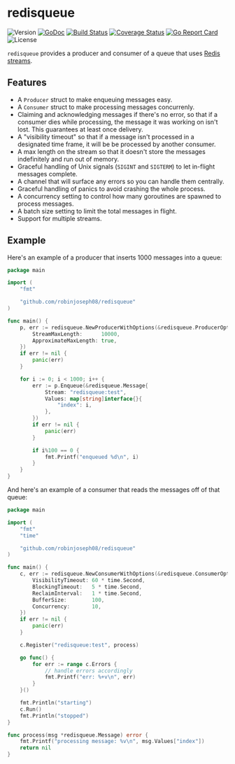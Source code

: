 # redisqueue

![Version](https://img.shields.io/badge/version-v1.0.1-green.svg)
[![GoDoc](https://godoc.org/github.com/robinjoseph08/redisqueue?status.svg)](https://godoc.org/github.com/robinjoseph08/redisqueue)
[![Build Status](https://travis-ci.org/robinjoseph08/redisqueue.svg?branch=master)](https://travis-ci.org/robinjoseph08/redisqueue)
[![Coverage Status](https://coveralls.io/repos/github/robinjoseph08/redisqueue/badge.svg?branch=master)](https://coveralls.io/github/robinjoseph08/redisqueue?branch=master)
[![Go Report Card](https://goreportcard.com/badge/github.com/robinjoseph08/redisqueue)](https://goreportcard.com/report/github.com/robinjoseph08/redisqueue)
![License](https://img.shields.io/github/license/robinjoseph08/redisqueue.svg)

`redisqueue` provides a producer and consumer of a queue that uses [Redis
streams](https://redis.io/topics/streams-intro).

## Features

- A `Producer` struct to make enqueuing messages easy.
- A `Consumer` struct to make processing messages concurrenly.
- Claiming and acknowledging messages if there's no error, so that if a consumer
  dies while processing, the message it was working on isn't lost. This
  guarantees at least once delivery.
- A "visibility timeout" so that if a message isn't processed in a designated
  time frame, it will be be processed by another consumer.
- A max length on the stream so that it doesn't store the messages indefinitely
  and run out of memory.
- Graceful handling of Unix signals (`SIGINT` and `SIGTERM`) to let in-flight
  messages complete.
- A channel that will surface any errors so you can handle them centrally.
- Graceful handling of panics to avoid crashing the whole process.
- A concurrency setting to control how many goroutines are spawned to process
  messages.
- A batch size setting to limit the total messages in flight.
- Support for multiple streams.

## Example

Here's an example of a producer that inserts 1000 messages into a queue:

```go
package main

import (
	"fmt"

	"github.com/robinjoseph08/redisqueue"
)

func main() {
	p, err := redisqueue.NewProducerWithOptions(&redisqueue.ProducerOptions{
		StreamMaxLength:      10000,
		ApproximateMaxLength: true,
	})
	if err != nil {
		panic(err)
	}

	for i := 0; i < 1000; i++ {
		err := p.Enqueue(&redisqueue.Message{
			Stream: "redisqueue:test",
			Values: map[string]interface{}{
				"index": i,
			},
		})
		if err != nil {
			panic(err)
		}

		if i%100 == 0 {
			fmt.Printf("enqueued %d\n", i)
		}
	}
}
```

And here's an example of a consumer that reads the messages off of that queue:

```go
package main

import (
	"fmt"
	"time"

	"github.com/robinjoseph08/redisqueue"
)

func main() {
	c, err := redisqueue.NewConsumerWithOptions(&redisqueue.ConsumerOptions{
		VisibilityTimeout: 60 * time.Second,
		BlockingTimeout:   5 * time.Second,
		ReclaimInterval:   1 * time.Second,
		BufferSize:        100,
		Concurrency:       10,
	})
	if err != nil {
		panic(err)
	}

	c.Register("redisqueue:test", process)

	go func() {
		for err := range c.Errors {
			// handle errors accordingly
			fmt.Printf("err: %+v\n", err)
		}
	}()

	fmt.Println("starting")
	c.Run()
	fmt.Println("stopped")
}

func process(msg *redisqueue.Message) error {
	fmt.Printf("processing message: %v\n", msg.Values["index"])
	return nil
}
```
